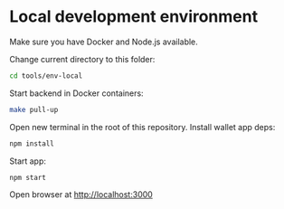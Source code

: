 # Local development environment

Make sure you have Docker and Node.js available.

Change current directory to this folder:

```sh
cd tools/env-local
```

Start backend in Docker containers:

```sh
make pull-up
```

Open new terminal in the root of this repository. Install wallet app deps:

```sh
npm install
```

Start app:

```sh
npm start
```

Open browser at <http://localhost:3000>
